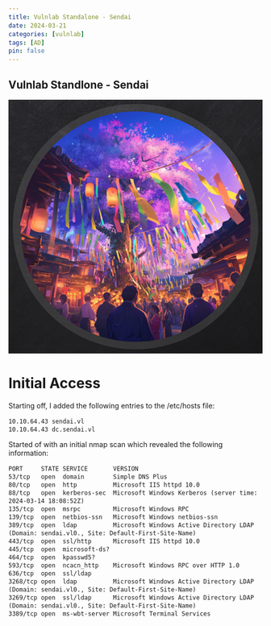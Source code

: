 ```yaml
---
title: Vulnlab Standalone - Sendai
date: 2024-03-21
categories: [vulnlab]
tags: [AD]
pin: false
---
```


## Vulnlab Standlone - Sendai
![_install](/assets/img/VL-Sendai/sendai.png)

# Initial Access
Starting off, I added the following entries to the /etc/hosts file:
```
10.10.64.43 sendai.vl
10.10.64.43 dc.sendai.vl
```

Started of with an initial nmap scan which revealed the following information:
```
PORT     STATE SERVICE       VERSION
53/tcp   open  domain        Simple DNS Plus
80/tcp   open  http          Microsoft IIS httpd 10.0
88/tcp   open  kerberos-sec  Microsoft Windows Kerberos (server time: 2024-03-14 18:08:52Z)
135/tcp  open  msrpc         Microsoft Windows RPC
139/tcp  open  netbios-ssn   Microsoft Windows netbios-ssn
389/tcp  open  ldap          Microsoft Windows Active Directory LDAP (Domain: sendai.vl0., Site: Default-First-Site-Name)
443/tcp  open  ssl/http      Microsoft IIS httpd 10.0
445/tcp  open  microsoft-ds?
464/tcp  open  kpasswd5?
593/tcp  open  ncacn_http    Microsoft Windows RPC over HTTP 1.0
636/tcp  open  ssl/ldap
3268/tcp open  ldap          Microsoft Windows Active Directory LDAP (Domain: sendai.vl0., Site: Default-First-Site-Name)
3269/tcp open  ssl/ldap      Microsoft Windows Active Directory LDAP (Domain: sendai.vl0., Site: Default-First-Site-Name)
3389/tcp open  ms-wbt-server Microsoft Terminal Services
```
